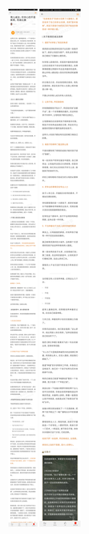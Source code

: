 ![](../../images/2017年11月/GX1122育儿减法：你关心的不是教育，而是比赛.jpg)
![](../../images/2017年11月/GX1122育儿减法：你关心的不是教育，而是比赛2.jpg)
